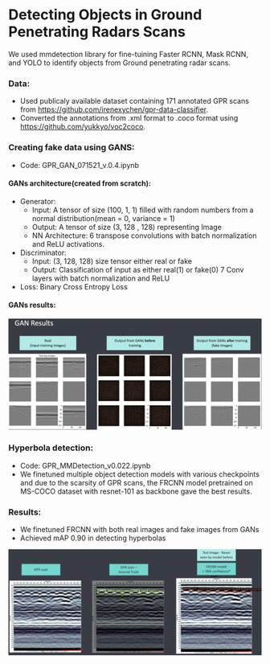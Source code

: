 # Detecting Objects in Ground Penetrating Radars Scans

We used mmdetection library for fine-tuining Faster RCNN, Mask RCNN, and YOLO to 
identify objects from Ground penetrating radar scans.

### Data: 
- Used publicaly available dataset containing 171 annotated 
GPR scans from https://github.com/irenexychen/gpr-data-classifier.
- Converted the annotations from .xml format to .coco format using 
https://github.com/yukkyo/voc2coco.
### Creating fake data using GANS: 
- Code: GPR_GAN_071521_v.0.4.ipynb
#### GANs architecture(created from scratch):
- Generator: 
  - Input: A tensor of size (100, 1, 1) filled with random numbers from a normal distribution(mean = 0, variance = 1)
  - Output: A tensor of size (3, 128 , 128) representing Image
  - NN Architecture: 6 transpose convolutions with batch normalization and ReLU activations. 
- Discriminator:
  - Input: (3, 128, 128) size tensor either real or fake
  - Output: Classification of input as either real(1) or fake(0)
  7 Conv layers with batch normalization and ReLU
- Loss: Binary Cross Entropy Loss

#### GANs results:

![](GAN_results.png)

### Hyperbola detection:
- Code: GPR_MMDetection_v0.022.ipynb
- We finetuned multiple object detection models with various checkpoints and due to the scarsity of GPR scans, 
the FRCNN model pretrained on MS-COCO dataset with resnet-101
as backbone gave the best results.

### Results: 
- We finetuned FRCNN with both real images and fake images from GANs
- Achieved mAP 0.90 in detecting hyperbolas 

![](FRCNN_RESULTS.png)
